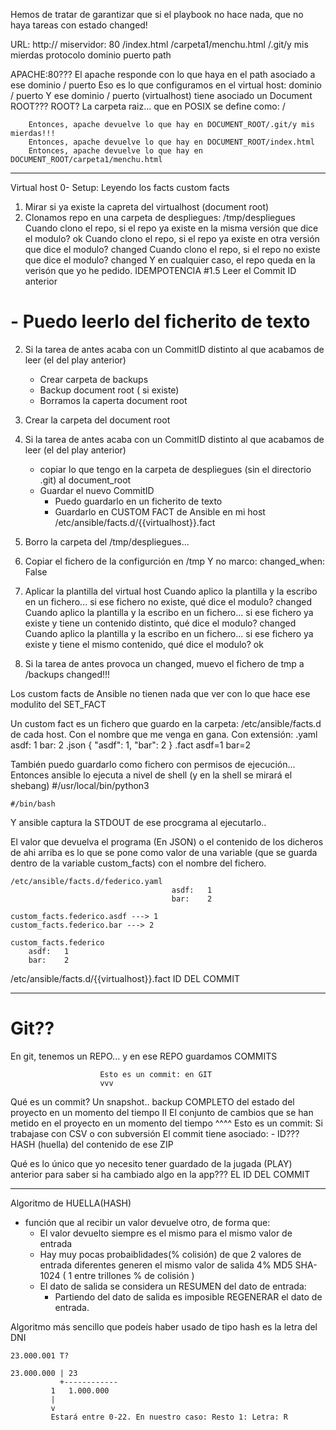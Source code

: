 Hemos de tratar de garantizar que si el playbook no hace nada, que no haya tareas con estado changed!


URL: http://            miservidor: 80          /index.html
                                                /carpeta1/menchu.html
                                                /.git/y mis mierdas
     protocolo          dominio     puerto      path

APACHE:80???
El apache responde con lo que haya en el path asociado a ese dominio / puerto
    Eso es lo que configuramos en el virtual host:
        dominio / puerto
    Y ese dominio / puerto (virtualhost) tiene asociado un Document ROOT???
        ROOT? La carpeta raiz... que en POSIX se define como:  /
        
        Entonces, apache devuelve lo que hay en DOCUMENT_ROOT/.git/y mis mierdas!!!
        Entonces, apache devuelve lo que hay en DOCUMENT_ROOT/index.html
        Entonces, apache devuelve lo que hay en DOCUMENT_ROOT/carpeta1/menchu.html













---

Virtual host
0- Setup:
    Leyendo los facts
        custom facts


1. Mirar si ya existe la capreta del virtualhost (document root)
4. Clonamos repo en una carpeta de despliegues: /tmp/despliegues
    Cuando clono el repo, si el repo ya existe en la misma versión que dice el modulo? ok
    Cuando clono el repo, si el repo ya existe en otra versión que dice el modulo? changed
    Cuando clono el repo, si el repo no existe que dice el modulo? changed
        Y en cualquier caso, el repo queda en la verisón que yo he pedido. IDEMPOTENCIA
#1.5 Leer el Commit ID anterior
#        - Puedo leerlo del ficherito de texto
2. Si la tarea de antes acaba con un CommitID distinto al que acabamos de leer (el del play anterior)
    - Crear carpeta de backups
    - Backup document root ( si existe)
    - Borramos la caperta document root
3. Crear la carpeta del document root
4. Si la tarea de antes acaba con un CommitID distinto al que acabamos de leer (el del play anterior)
    - copiar lo que tengo en la carpeta de despliegues (sin el directorio .git) al document_root   
    - Guardar el nuevo CommitID
        - Puedo guardarlo en un ficherito de texto
        - Guardarlo en CUSTOM FACT de Ansible en mi host
           /etc/ansible/facts.d/{{virtualhost}}.fact
5. Borro la carpeta del /tmp/despliegues...


6. Copiar el fichero de la configurción en /tmp
   Y no marco:
        changed_when: False
7. Aplicar la plantilla del virtual host
    Cuando aplico la plantilla y la escribo en un fichero... si ese fichero no existe, 
        qué dice el modulo? changed
    Cuando aplico la plantilla y la escribo en un fichero... si ese fichero ya existe y tiene
        un contenido distinto, qué dice el modulo? changed
    Cuando aplico la plantilla y la escribo en un fichero... si ese fichero ya existe y tiene
        el mismo contenido, qué dice el modulo? ok
8. Si la tarea de antes provoca un changed, muevo el fichero de tmp a /backups
    changed!!!  




Los custom facts de Ansible no tienen nada que ver con lo que hace ese modulito del SET_FACT

Un custom fact es un fichero que guardo en la carpeta: /etc/ansible/facts.d de cada host.
Con el nombre que me venga en gana.
Con extensión:
    .yaml
        asdf:   1
        bar:    2
    .json
        {
            "asdf": 1,
            "bar": 2
        }
    .fact
        asdf=1
        bar=2

También puedo guardarlo como fichero con permisos de ejecución...
Entonces ansible lo ejecuta a nivel de shell (y en la shell se mirará el shebang)
    #/usr/local/bin/python3
    
    #/bin/bash

Y ansible captura la STDOUT de ese procgrama al ejecutarlo..

El valor que devuelva el programa (En JSON) o el contenido de los dicheros de ahi arriba es lo que se pone como valor
de una variable (que se guarda dentro de la variable custom_facts) con el nombre del fichero.

    /etc/ansible/facts.d/federico.yaml
                                        asdf:   1
                                        bar:    2

    custom_facts.federico.asdf ---> 1
    custom_facts.federico.bar ---> 2
    
    custom_facts.federico 
        asdf:   1
        bar:    2




/etc/ansible/facts.d/{{virtualhost}}.fact
 ID DEL COMMIT
























---

# Git??

En git, tenemos un REPO... y en ese REPO guardamos COMMITS
    
                        Esto es un commit: en GIT
                        vvv
Qué es un commit? Un snapshot.. backup COMPLETO del estado del proyecto en un momento del tiempo
                        II
                  El conjunto de cambios que se han metido en el proyecto en un momento del tiempo 
                        ^^^^
                        Esto es un commit: Si trabajase con CSV o con subversión
    El commit tiene asociado:
        - ID??? HASH (huella) del contenido de ese ZIP
                        
Qué es lo único que yo necesito tener guardado de la jugada (PLAY) anterior para 
saber si ha cambiado algo en la app??? EL ID DEL COMMIT
    
                        
----

Algoritmo de HUELLA(HASH)

- función que al recibir un valor devuelve otro, de forma que:
    - El valor devuelto siempre es el mismo para el mismo valor de entrada
    - Hay muy pocas probaiblidades(% colisión) de que 2 valores de entrada diferentes generen el mismo valor de salida
         4%
            MD5
            SHA-1024 ( 1 entre trillones % de colisión )
    - El dato de salida se considera un RESUMEN del dato de entrada:
        - Partiendo del dato de salida es imposible REGENERAR el dato de entrada.

Algoritmo más sencillo que podeís haber usado de tipo hash es la letra del DNI

    23.000.001 T?
    
    23.000.000 | 23
               +------------
             1   1.000.000
             |
             v
             Estará entre 0-22. En nuestro caso: Resto 1: Letra: R